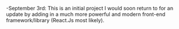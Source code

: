 -September 3rd:
This is an initial project I would soon return to for an update
by adding in a much more powerful and modern front-end framework/library (React.Js most likely).